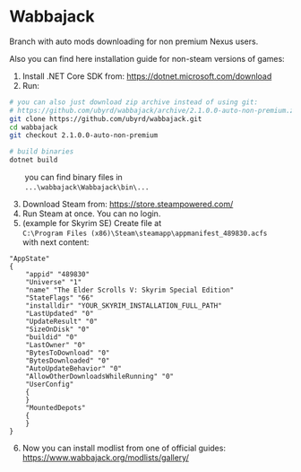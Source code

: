 Wabbajack
===
  
Branch with auto mods downloading for non premium Nexus users.  

Also you can find here installation guide for non-steam versions of games:  
1. Install .NET Core SDK from: https://dotnet.microsoft.com/download  
2. Run:  
```bash
# you can also just download zip archive instead of using git:
# https://github.com/ubyrd/wabbajack/archive/2.1.0.0-auto-non-premium.zip
git clone https://github.com/ubyrd/wabbajack.git
cd wabbajack
git checkout 2.1.0.0-auto-non-premium

# build binaries
dotnet build
```

&nbsp;&nbsp;&nbsp;&nbsp;&nbsp;&nbsp;&nbsp;you can find binary files in  
&nbsp;&nbsp;&nbsp;&nbsp;&nbsp;&nbsp;&nbsp;`...\wabbajack\Wabbajack\bin\...`  

3. Download Steam from: https://store.steampowered.com/  
4. Run Steam at once. You can no login.  
5. (example for Skyrim SE) Create file at  
`C:\Program Files (x86)\Steam\steamapp\appmanifest_489830.acfs`  
with next content:  
```
"AppState"
{
	"appid" "489830"
	"Universe" "1"
	"name" "The Elder Scrolls V: Skyrim Special Edition"
	"StateFlags" "66"
	"installdir" "YOUR_SKYRIM_INSTALLATION_FULL_PATH"
	"LastUpdated" "0"
	"UpdateResult" "0"
	"SizeOnDisk" "0"
	"buildid" "0"
	"LastOwner" "0"
	"BytesToDownload" "0"
	"BytesDownloaded" "0"
	"AutoUpdateBehavior" "0"
	"AllowOtherDownloadsWhileRunning" "0"
	"UserConfig"
	{
	}
	"MountedDepots"
	{
	}
}
```
6. Now you can install modlist from one of official guides: https://www.wabbajack.org/modlists/gallery/  
